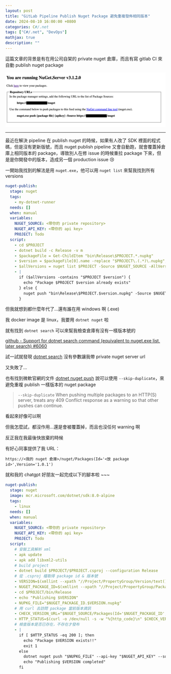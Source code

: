 ```yaml
---
layout: post
title: "GitLab Pipeline Publish Nuget Package 避免重複發佈相同版本"
date: 2024-08-10 16:00:00 +0800
categories: C#/.net
tags: ["C#/.net", "DevOps"]
mathjax: true
description: ""
---
```


這篇文章的背景是有在用公司自架的 private nuget 倉庫，而且有寫 gitlab CI 來自動 publish nuget package

![](/assets/img/posts/nuget_server.png)

---

最近在解決 pipeline 在 publish nuget 的時候，如果有人改了 SDK 裡面的程式碼，但是沒有更新版號，而且 nuget publish pipeline 又會自動跑，就會覆蓋掉倉庫上相同版本的 package，導致別人在修 issue 的時候重拉 package 下來，但是是你開發中的版本，造成另一個 production issue 😢

一開始我找到的解法是用 `nuget.exe`，他可以用 `nuget list` 來幫我找到所有 versions

```yml
nuget-publish:
  stage: nuget
  tags:
    - my-dotnet-runner
  needs: []
  when: manual
  variables:
    NUGET_SOURCE: <帶你的 private repository>
    NUGET_API_KEY: <帶你的 api key>
    PROJECT: Todo
  script:
    - cd $PROJECT
    - dotnet build -c Release -v m
    - $packageFile = Get-ChildItem "bin\Release\$PROJECT.*.nupkg"
    - $version = $packageFile[0].name -replace "$PROJECT\.(.*)\.nupkg", '$1'
    - $allVersions = nuget list $PROJECT -Source $NUGET_SOURCE -AllVersion
    - |
      if ($allVersions -contains "$PROJECT $version") {
        echo "Package $PROJECT $version already exists"
      } else {
        nuget push "bin\Release\$PROJECT.$version.nupkg" -Source $NUGET_SOURCE $NUGET_API_KEY
      }
```

但我就想到都什麼年代了...還有誰在用 windows 啊 (.exe)

我 docker image 是 linux，我要用 `dotnet nuget` 啦

就有找到 `dotnet search` 可以來幫我檢查倉庫有沒有一樣版本號的

[github - Support for dotnet search command (equivalent to nuget.exe list, later search) #6060](https://github.com/NuGet/Home/issues/6060)

試一試就發現 [dotnet search](https://learn.microsoft.com/zh-tw/dotnet/core/tools/dotnet-tool-search) 沒有參數讓我帶 private nuget server url

又失敗了...

也有找到微軟官網的文件 [dotnet nuget push](https://learn.microsoft.com/en-us/dotnet/core/tools/dotnet-nuget-push#options)
 說可以使用 `--skip-duplicate`，來避免重複 publish 一樣版本的 nuget package

> `--skip-duplicate`
> When pushing multiple packages to an HTTP(S) server, treats any 409 Conflict response as a warning so that other pushes can continue.

看起來好像可以啊

但我怎麼試，都沒作用...還是會被覆蓋掉，而且也沒任何 warning 啊

反正我在我最後快放棄的時候

有好心同事提供了我 URL：

`https://<我的 nuget 倉庫>/nuget/Packages(Id='<放 package id>',Version='1.0.1')`

就和我的 chatgpt 好朋友一起完成以下的腳本啦 ~~~

```yml
nuget-publish:
  stage: nuget
  image: mcr.microsoft.com/dotnet/sdk:8.0-alpine
  tags:
    - linux
  needs: []
  when: manual
  variables:
    NUGET_SOURCE: <帶你的 private repository>
    NUGET_API_KEY: <帶你的 api key>
    PROJECT: Todo
  script:
    # 安裝工具解析 xml
    - apk update
    - apk add libxml2-utils
    # build project
    - dotnet build $PROJECT/$PROJECT.csproj --configuration Release
    # 從 .csproj 檔取得 package id & 版本號
    - VERSION=$(xmllint --xpath "//Project/PropertyGroup/Version/text()" $PROJECT/$PROJECT.csproj)
    - NUGET_PACKAGE_ID=$(xmllint --xpath "//Project/PropertyGroup/PackageId/text()" $PROJECT/$PROJECT.csproj)
    - cd $PROJECT/bin/Release
    - echo "Publishing $VERSION"
    - NUPKG_FILE="$NUGET_PACKAGE_ID.$VERSION.nupkg"
    # 用 curl 去訪問 package 當前版本資訊
    - CHECK_VERSION_URL="$NUGET_SOURCE/Packages(Id='$NUGET_PACKAGE_ID',Version='$VERSION')"
    - HTTP_STATUS=$(curl -o /dev/null -s -w "%{http_code}\n" $CHECK_VERSION_URL)
    # 檢查版本是否已存在，不存在才發布
    - |
      if [ $HTTP_STATUS -eq 200 ]; then
        echo "Package $VERSION exists!!"
        exit 1
      else
        dotnet nuget push "$NUPKG_FILE" --api-key "$NUGET_API_KEY" --source "$NUGET_SOURCE"
        echo "Publishing $VERSION completed"
      fi
```

